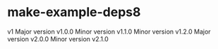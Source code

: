 # make-example-deps8
v1
Major version v1.0.0
Minor version v1.1.0
Minor version v1.2.0
Major version v2.0.0
Minor version v2.1.0

